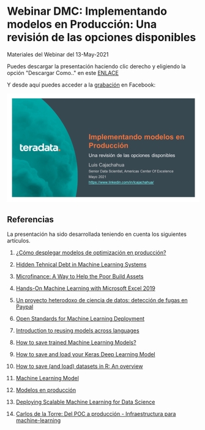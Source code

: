 # Webinar DMC: Implementando modelos en Producción: Una revisión de las opciones disponibles

Materiales del Webinar del 13-May-2021

Puedes descargar la presentación haciendo clic derecho y eligiendo la opción "Descargar Como.." en este [ENLACE](docs/Modelos_en_Produccion.pdf)

Y desde aquí puedes acceder a la [grabación](https://es-la.facebook.com/datamining.pe/videos/) en Facebook:

[![IMAGEN](docs/Modelos.png)](https://es-la.facebook.com/datamining.pe/videos/)


## Referencias

La presentación ha sido desarrollada teniendo en cuenta los siguientes artículos.

1. [¿Cómo desplegar modelos de optimización en producción?](https://www.youtube.com/watch?app=desktop&v=pKTMU-ZH5zI&ab_channel=handytecAcademy)

2. [Hidden Tehnical Debt in Machine Learning Systems](https://papers.nips.cc/paper/5656-hidden-technical-debt-in-machine-learning-systems.pdf)

3. [Microfinance: A Way to Help the Poor Build Assets](https://www.microfinance.com/)

4. [Hands-On Machine Learning with Microsoft Excel 2019](https://www.amazon.es/Hands-Machine-Learning-Microsoft-Excel/dp/1789345375)

5. [Un proyecto heterodoxo de ciencia de datos: detección de fugas en Paypal](https://www.youtube.com/watch?app=desktop&v=u-BmTq_oYho&ab_channel=GilBellosta)

6. [Open Standards for Machine Learning Deployment](https://2019.berlinbuzzwords.de/sites/2019.berlinbuzzwords.de/files/media/documents/mlstandards-bbuzz-jun-19-np-compressed.pdf)

7. [Introduction to reusing models across languages](https://www.slideshare.net/tjanssens/machine-learning-standards)

8. [How to save trained Machine Learning Models?](https://medium.com/fintechexplained/how-to-save-trained-machine-learning-models-649c3ad1c018)

9. [How to save and load your Keras Deep Learning Model](https://machinelearningmastery.com/save-load-keras-deep-learning-models/)

10. [How to save (and load) datasets in R: An overview](https://www.r-bloggers.com/2019/05/how-to-save-and-load-datasets-in-r-an-overview/)

11. [Machine Learning Model](https://devopedia.org/machine-learning-model)

12. [Modelos en producción](https://centerforadvancedanalytics.ghost.io/modelos-en-produccion/)

13. [Deploying Scalable Machine Learning for Data Science](https://www.linkedin.com/learning/deploying-scalable-machine-learning-for-data-science/scaling-ml-models?u=2128889)

14. [Carlos de la Torre: Del POC a producción - Infraestructura para machine-learning](https://www.youtube.com/watch?app=desktop&v=-Sk0iEpX2c8&ab_channel=PyData)
